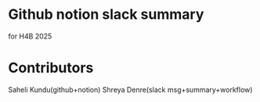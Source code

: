 # Github notion slack summary
for H4B 2025

# Contributors
Saheli Kundu(github+notion) 
Shreya Denre(slack msg+summary+workflow) 
